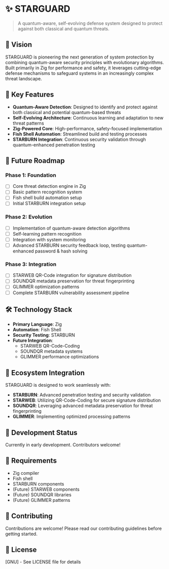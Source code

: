 # ✨ STARGUARD

> A quantum-aware, self-evolving defense system designed to protect against both classical and quantum threats.

## 🌟 Vision

STARGUARD is pioneering the next generation of system protection by combining quantum-aware security principles with evolutionary algorithms. Built primarily in Zig for performance and safety, it leverages cutting-edge defense mechanisms to safeguard systems in an increasingly complex threat landscape.

## 💫 Key Features

- **Quantum-Aware Detection**: Designed to identify and protect against both classical and potential quantum-based threats
- **Self-Evolving Architecture**: Continuous learning and adaptation to new threat patterns
- **Zig-Powered Core**: High-performance, safety-focused implementation
- **Fish Shell Automation**: Streamlined build and testing processes
- **STARBURN Integration**: Continuous security validation through quantum-enhanced penetration testing

## 🚀 Future Roadmap

### Phase 1: Foundation
- [ ] Core threat detection engine in Zig
- [ ] Basic pattern recognition system
- [ ] Fish shell build automation setup
- [ ] Initial STARBURN integration setup

### Phase 2: Evolution
- [ ] Implementation of quantum-aware detection algorithms
- [ ] Self-learning pattern recognition
- [ ] Integration with system monitoring
- [ ] Advanced STARBURN security feedback loop, testing quantum-enhanced password & hash solving

### Phase 3: Integration
- [ ] STARWEB QR-Code integration for signature distribution
- [ ] SOUNDQR metadata preservation for threat fingerprinting
- [ ] GLIMMER optimization patterns
- [ ] Complete STARBURN vulnerability assessment pipeline

## 🛠️ Technology Stack

- **Primary Language**: Zig
- **Automation**: Fish Shell
- **Security Testing**: STARBURN
- **Future Integration**:
  - STARWEB QR-Code-Coding
  - SOUNDQR metadata systems
  - GLIMMER performance optimizations

## 💠 Ecosystem Integration

STARGUARD is designed to work seamlessly with:
- **STARBURN**: Advanced penetration testing and security validation
- **STARWEB**: Utilizing QR-Code-Coding for secure signature distribution
- **SOUNDQR**: Leveraging advanced metadata preservation for threat fingerprinting
- **GLIMMER**: Implementing optimized processing patterns

## 🚧 Development Status

Currently in early development. Contributors welcome!

## 📝 Requirements

- Zig compiler
- Fish shell
- STARBURN components
- (Future) STARWEB components
- (Future) SOUNDQR libraries
- (Future) GLIMMER patterns

## 🤝 Contributing

Contributions are welcome! Please read our contributing guidelines before getting started.

## 📄 License

[GNU] - See LICENSE file for details
